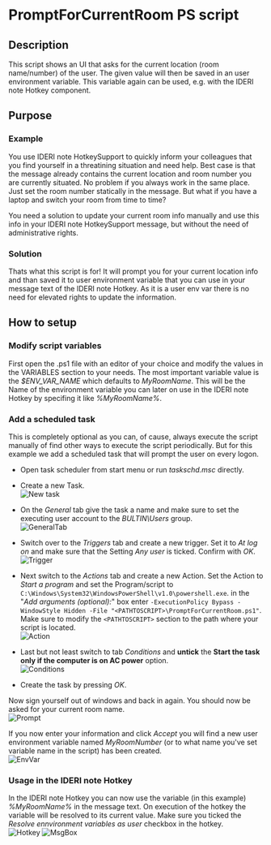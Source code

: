 # PromptForCurrentRoom PS script

## Description
This script shows an UI that asks for the current location (room name/number) of the user. The given value will then be saved in an user environment variable. This variable again can be used, e.g. with the IDERI note Hotkey component.

## Purpose
### Example
You use IDERI note HotkeySupport to quickly inform your colleagues that you find yourself in a threatining situation and need help. Best case is that the message already contains the current location and room number you are currently situated. No problem if you always work in the same place. Just set the room number statically in the message. But what if you have a laptop and switch your room from time to time?

You need a solution to update your current room info manually and use this info in your IDERI note HotkeySupport message, but without the need of administrative rights.

### Solution
Thats what this script is for! It will prompt you for your current location info and than saved it to user environment variable that you can use in your message text of the IDERI note Hotkey. As it is a user env var there is no need for elevated rights to update the information.


## How to setup 

### Modify script variables
First open the .ps1 file with an editor of your choice and modify the values in the VARIABLES section to your needs. The most important variable value is the *$ENV_VAR_NAME* which defaults to *MyRoomName*. This will be the Name of the environment variable you can later on use in the IDERI note Hotkey by specifing it like *%MyRoomName%*.

### Add a scheduled task
This is completely optional as you can, of cause, always execute the script manually of find other ways to execute the script periodically. But for this example we add a scheduled task that will prompt the user on every logon.

- Open task scheduler from start menu or run *taskschd.msc* directly.
- Create a new Task. <br>
![New task](docs/images/tasksched01.png)

- On the *General* tab give the task a name and make sure to set the executing user account to the *BULTIN\Users* group.<br>
![GeneralTab](docs/images/newTask01.png)

- Switch over to the *Triggers* tab and create a new trigger. Set it to *At log on* and make sure that the Setting *Any user* is ticked. Confirm with *OK*.<br>
![Trigger](docs/images/taskTrigger01.png)

- Next switch to the *Actions* tab and create a new Action. Set the Action to *Start a program* and set the Program/script to `C:\Windows\System32\WindowsPowerShell\v1.0\powershell.exe`. in the "*Add arguments (optional):*" box enter `-ExecutionPolicy Bypass -WindowStyle Hidden -File "<PATHTOSCRIPT>\PromptForCurrentRoom.ps1"`. Make sure to modify the `<PATHTOSCRIPT>` section to the path where your script is located.<br>
![Action](docs/images/taskAction01.png)

- Last but not least switch to tab *Conditions* and **untick** the **Start the task only if the computer is on AC power** option.<br>
![Conditions](docs/images/newTask04.png)

- Create the task by pressing *OK*.

Now sign yourself out of windows and back in again. You should now be asked for your current room name.<br/>
![Prompt](docs/images/Prompt.png)

If you now enter your information and click *Accept* you will find a new user environment variable named *MyRoomNumber* (or to what name you've set variable name in the script) has been created.<br/>
![EnvVar](docs/images/EnvVar.png)



### Usage in the IDERI note Hotkey

In the IDERI note Hotkey you can now use the variable (in this example) *%MyRoomName%* in the message text. On execution of the hotkey the variable will be resolved to its current value. Make sure you ticked the *Resolve ennvironment variables as user* checkbox in the hotkey. <br/>
![Hotkey](docs/images/Hotkey01.png)
![MsgBox](docs/images/MsgBox.png)